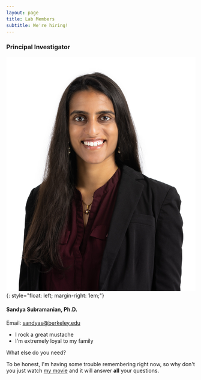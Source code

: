 ```yaml
---
layout: page
title: Lab Members
subtitle: We're hiring!
---
```


### Principal Investigator

![Sandya_headshot](/assets/img/20220609_0469_SSubramanian_cropped.jpg){: style="float: left; margin-right: 1em;"}

#### Sandya Subramanian, Ph.D.

Email: <a href="mailto:sandyas@berkeley.edu">sandyas@berkeley.edu</a>

  - I rock a great mustache
  - I'm extremely loyal to my family

What else do you need?

To be honest, I'm having some trouble remembering right now, so why don't you just watch [my movie](https://en.wikipedia.org/wiki/The_Princess_Bride_%28film%29) and it will answer **all** your questions.
